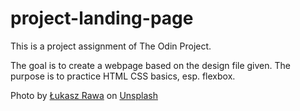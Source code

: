 # project-landing-page

This is a project assignment of The Odin Project.

The goal is to create a webpage based on the design file given. The purpose is to practice HTML CSS basics, esp. flexbox.

Photo by <a href="https://unsplash.com/@lukasz_rawa?utm_source=unsplash&utm_medium=referral&utm_content=creditCopyText">Łukasz Rawa</a> on <a href="https://unsplash.com/?utm_source=unsplash&utm_medium=referral&utm_content=creditCopyText">Unsplash</a>

